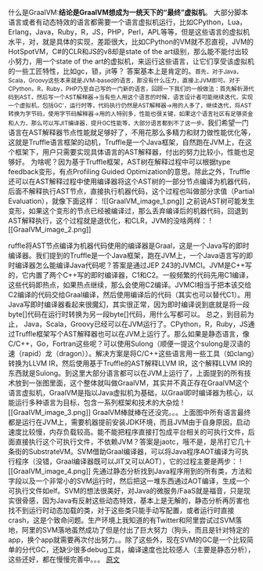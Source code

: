 什么是GraaIVM:**结论是GraalVM想成为一统天下的“最终”虚拟机**。
大部分脚本语言或者有动态特效的语言都需要一个语言虚拟机运行，比如CPython，Lua，Erlang，Java，Ruby，R，JS，PHP，Perl，APL等等，但是这些语言的虚拟机水平，对，就是具体的实现，差距很大，比如CPython的VM就不忍直视，JVM的HotSpotVM，C#的CLR和JS的v8却是state of the art级别，那么能不能付出较小努力，用一个state of the art的虚拟机，来运行这些语言，让它们享受该虚拟机的一些工匠特性，比如gc，锁，jit等？
答案基本上是肯定的。<small>首先，对于Java，Scala，Groovy这些本来就是JVM-based的语言，那没有什么压力，直接上JVM即可。对于CPython，R，Ruby，PHP乃至自己写的一门新的语言，回顾一下我们的一般做法：首先解析源代码到AST，然后写一个AST解释器->当有些人用这个语言的时候，语言设计者可能继续迭代，实现一个虚拟机，包括GC'，运行时等，代码执行仍然是AST解释器->用的人多了，继续迭代，将AST转换为字节码，使用字节码解释器->用的人特别多，性能也很关键，如果这个语言社区有足够资金和人力，那么可以写JIT编译器，提升GC性能等，大部分语言都到不了这一步。</small>我们希望一门语言在AST解释器节点性能就足够好了，不用花那么多精力和财力做性能优化等，这就是Truffle语言框架的动机，Truffle是一个Java框架，自然跑在JVM上，在这个框架下，用户只需要实现具体语言的AST解释器，付出的努力比较小，性能也足够好。
为啥呢？因为基于Truffle框架，AST树在解释过程中可以根据type feedback变形，有点Profiling Guided Optimization的意思。除此之外，Truffle还可以在AST解释过程中使用编译器将这个AST树的一部分节点编译为机器代码，后面不解释执行AST节点，直接执行机器代码，这个过程也叫做部分求值（Partial Evaluation），就像下面这样：
![[GraaIVM_image_1.png]]
之前说AST树可能发生变形，如果这个变形的节点已经被编译过，那么丢弃编译后的机器代码，回退到AST解释执行，这个过程就是退优化，和CLR，JVM的没啥两样：
  ![[GraaIVM_image_2.png]]
  
  ruffle将AST节点编译为机器代码使用的编译器是Graal，这是一个Java写的即时编译器。我们提到的Truffle是一个Java框架，跑在JVM上，一个Java语言写的即时编译器怎么能编译Java代码呢？答案是通过JEP 243的JVMCI。JVM是C++写的，它内置了两个C++写的即时编译器，C1和C2。一般频繁的代码先用C1编译，这些代码即热点，如果热点继续，那么会使用C2编译。JVMCI相当于把本该交给C2编译的代码交给Graal编译，然后使用编译后的代码（其实也可以替代C1）。用Java写即时编译器看起来很魔幻，其实很正常，因为即时编译说到底就是将一段byte[]代码在运行时转换为另一段byte[]代码，用什么写都可以。
  总之，到目前为止， Java，Scala，Groovy已经可以在JVM运行了。CPython，R，Ruby，JS通过Truffle框架写个AST解释器也可以在JVM上运行了。那么如果是静态语言，像C/C++，Go，Fortran这些呢？可以使用Sulong（顺便一提这个sulong是汉语的速（rapid）龙（dragon））。解决方案是将C/C++这些语言用一些工具（如clang）转换为LLVM IR，然后使用基于Truffle的AST解释LLVM IR，这个解释LLVM IR的东西就是Sulong。到这里大部分语言都可以在JVM上运行了，上面提到的所有技术放到一张图里面，这个整体就叫做GraalVM，其实并不真正存在GraalVM这个语言虚拟机，GraalVM是指以Java虚拟机为基础，以Graal即时编译器为核心，以能运行多种语言为目标，包含一系列框架和技术的大杂烩
![[GraaIVM_image_3.png]]
GraalVM棒就棒在还没完。。。上面图中所有语言最终都是运行在JVM上，需要机器提前安装JDK环境，而且JVM由于自身原因，启动速度比较慢，内存负载较高。能不能把程序直接打包成平台相关的可执行文件，后面直接执行这个可执行文件，不依赖JVM？答案是jaotc，哦不是，是吊打它几十条街的SubstrateVM。SVM借助Graal编译器，可以将Java程序AOT编译为可执行程序（没错，Graal编译器既可以JIT又可以AOT），它的过程主要是两步：
![[GraaIVM_image_4.png]]
先通过静态分析找到Java程序用到的所有类，方法和字段以及一个非常小的SVM运行时，然后把这一堆东西通过AOT编译，生成一个可执行文件如elf。SVM的想法很美好，对Java的微服务/FaaS就是福音，只是现实很骨感，因为Java有反射这些动态特效，基本上是无解的，静态分析再厉害也找不到运行时动态加载的类，对于这些类只能手动写配置，或者运行时直接crash，这是个致命问题。生产环境上我知道的有Twitter和阿里尝试过SVM落地，阿里的SVM落地虽然成功了但是付出了巨大努力（狗头，而且是针对特定的app，换个app就需要再次付出努力。。除了这些外，现在SVM的GC是一个比较简单的分代GC，还缺少很多debug工具，编译速度也比较感人（主要是静态分析），这些还好，都在慢慢完善中。。。
[原文](https://www.zhihu.com/question/274042223)
  




